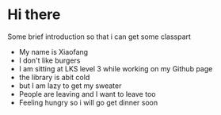 # Hi there

Some brief introduction so that i can get some classpart
- My name is Xiaofang
- I don't like burgers
- I am sitting at LKS level 3 while working on my Github page
- the library is abit cold
- but I am lazy to get my sweater
- People are leaving and I want to leave too
- Feeling hungry so i will go get dinner soon
